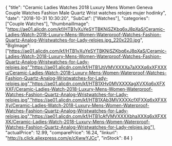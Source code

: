 {
	"title": "Ceramic Ladies Watches 2018 Luxury Mens Women Geneva Couple Watches Fashion Male Quartz Wrist watches relojes mujer hodinky",
	"date": "2018-10-31 10:30:20",
	"SubCat": ["Watches"],
	"categories": ["Couple Watches"],
	"thumbnailImage": "https://ae01.alicdn.com/kf/HTB1vXuYeSYTBKNjSZKbq6xJ8pXaS/Ceramic-Ladies-Watch-2018-Luxury-Mens-Women-Waterproof-Watches-Fashion-Quartz-Analog-Wristwatches-for-Lady-relojes.jpg_220x220.jpg",
	"BigImage": ["https://ae01.alicdn.com/kf/HTB1vXuYeSYTBKNjSZKbq6xJ8pXaS/Ceramic-Ladies-Watch-2018-Luxury-Mens-Women-Waterproof-Watches-Fashion-Quartz-Analog-Wristwatches-for-Lady-relojes.jpg","https://ae01.alicdn.com/kf/HTB1JtjVMVXXXXa7aXXXq6xXFXXXu/Ceramic-Ladies-Watch-2018-Luxury-Mens-Women-Waterproof-Watches-Fashion-Quartz-Analog-Wristwatches-for-Lady-relojes.jpg","https://ae01.alicdn.com/kf/HTB1XHv0MVXXXXagXVXXq6xXFXXXF/Ceramic-Ladies-Watch-2018-Luxury-Mens-Women-Waterproof-Watches-Fashion-Quartz-Analog-Wristwatches-for-Lady-relojes.jpg","https://ae01.alicdn.com/kf/HTB1XAb3MVXXXXcfXFXXq6xXFXXXy/Ceramic-Ladies-Watch-2018-Luxury-Mens-Women-Waterproof-Watches-Fashion-Quartz-Analog-Wristwatches-for-Lady-relojes.jpg","https://ae01.alicdn.com/kf/HTB1cAfVMVXXXXbhaXXXq6xXFXXXK/Ceramic-Ladies-Watch-2018-Luxury-Mens-Women-Waterproof-Watches-Fashion-Quartz-Analog-Wristwatches-for-Lady-relojes.jpg"],
	"actualPrice": 12.99,
	"comparePrice": 16.24,
	"linkurl": "http://s.click.aliexpress.com/e/cXwwYJCc",
	"inStock": 84
}
